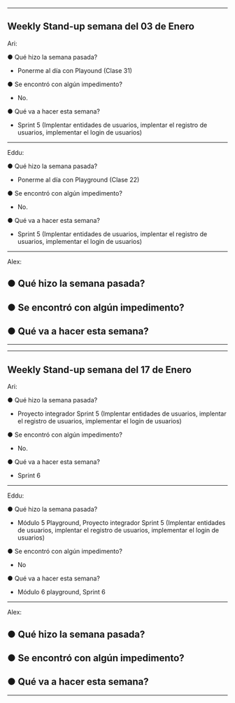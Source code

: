------------------------------------------------------------------------------------------------------
Weekly Stand-up semana del 03 de Enero
------------------------------------------------------------------------------------------------------
Ari: 

● Qué hizo la semana pasada?
   - Ponerme al día con Playound (Clase 31)

● Se encontró con algún impedimento?
   - No.


● Qué va a hacer esta semana?
   - Sprint 5 (Implentar entidades de usuarios, implentar el registro de usuarios, implementar el login de usuarios)

---------------------------------------------------
Eddu: 

● Qué hizo la semana pasada?
   - Ponerme al día con Playground (Clase 22)

● Se encontró con algún impedimento?
   -  No.

● Qué va a hacer esta semana?
   - Sprint 5 (Implentar entidades de usuarios, implentar el registro de usuarios, implementar el login de usuarios)

---------------------------------------------------
Alex: 

● Qué hizo la semana pasada?
   - 

● Se encontró con algún impedimento?
   - 

● Qué va a hacer esta semana?
   - 

------------------------------------------------------------------------------------------------------
------------------------------------------------------------------------------------------------------
Weekly Stand-up semana del 17 de Enero
------------------------------------------------------------------------------------------------------
Ari: 

● Qué hizo la semana pasada?
   - Proyecto integrador Sprint 5 (Implentar entidades de usuarios, implentar el registro de usuarios, implementar el login de usuarios)

● Se encontró con algún impedimento?
   - No.


● Qué va a hacer esta semana?
   - Sprint 6

---------------------------------------------------
Eddu: 

● Qué hizo la semana pasada?
   - Módulo 5 Playground, Proyecto integrador Sprint 5 (Implentar entidades de usuarios, implentar el registro de usuarios, implementar el login de usuarios)

● Se encontró con algún impedimento?
   -  No

● Qué va a hacer esta semana?
   - Módulo 6 playground, Sprint 6

---------------------------------------------------
Alex: 

● Qué hizo la semana pasada?
   - 

● Se encontró con algún impedimento?
   - 

● Qué va a hacer esta semana?
   - 

------------------------------------------------------------------------------------------------------